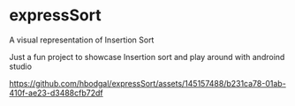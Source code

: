 # expressSort
A visual representation of Insertion Sort

Just a fun project to showcase Insertion sort and play around with androind studio

https://github.com/hbodgal/expressSort/assets/145157488/b231ca78-01ab-410f-ae23-d3488cfb72df
